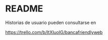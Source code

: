 # README

Historias de usuario pueden consultarse en 

https://trello.com/b/ItXluoIG/bancafriendlyweb
